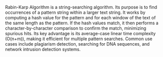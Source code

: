 Rabin-Karp Algorithm is a string-searching algorithm. Its purpose is to find occurrences of a pattern string within a larger text string. It works by computing a hash value for the pattern and for each window of the text of the same length as the pattern. If the hash values match, it then performs a character-by-character comparison to confirm the match, minimizing spurious hits. Its key advantage is its average-case linear time complexity (O(n+m)), making it efficient for multiple pattern searches. Common use cases include plagiarism detection, searching for DNA sequences, and network intrusion detection systems.